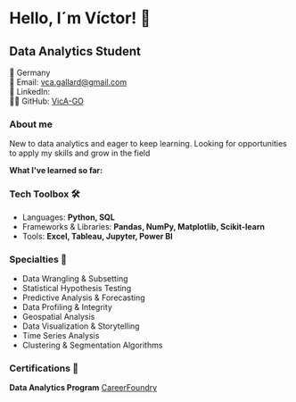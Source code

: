 # Hello, I´m Víctor! 👋

## Data Analytics Student

📍 Germany  
📧 Email: vca.gallard@gmail.com  
🔗 LinkedIn:  
👨‍💻 GitHub: [VicA-GO](https://github.com/VicA-GO)  


### About me

New to data analytics and eager to keep learning. Looking for opportunities to apply my skills and grow in the field

**What I've learned so far:**

### Tech Toolbox 🛠️
- Languages: **Python, SQL**
- Frameworks & Libraries: **Pandas, NumPy, Matplotlib, Scikit-learn**
- Tools: **Excel, Tableau, Jupyter, Power BI**
### Specialties 🎯 
  - Data Wrangling & Subsetting  
  - Statistical Hypothesis Testing  
  - Predictive Analysis & Forecasting  
  - Data Profiling & Integrity  
  - Geospatial Analysis  
  - Data Visualization & Storytelling  
  - Time Series Analysis  
  - Clustering & Segmentation Algorithms  

 ### Certifications 📜
 **Data Analytics Program** [CareerFoundry](https://github.com/CareerFoundry)
